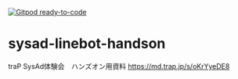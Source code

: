 [![Gitpod ready-to-code](https://img.shields.io/badge/Gitpod-ready--to--code-blue?logo=gitpod)](https://gitpod.io/#https://github.com/xxarupakaxx/sysad-linebot-handson)

# sysad-linebot-handson

traP SysAd体験会　ハンズオン用資料
https://md.trap.jp/s/oKrYyeDE8
